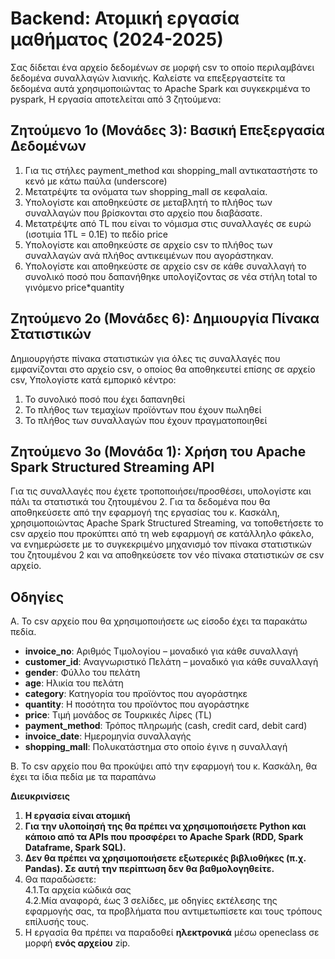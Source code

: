 # Backend: Ατομική εργασία μαθήματος (2024-2025)

Σας δίδεται ένα αρχείο δεδομένων σε μορφή csv το οποίο περιλαμβάνει δεδομένα συναλλαγών λιανικής. Καλείστε να επεξεργαστείτε τα δεδομένα αυτά χρησιμοποιώντας το Apache Spark και συγκεκριμένα το pyspark, Η εργασία αποτελείται από 3 ζητούμενα:

## **Ζητούμενο 1ο (Μονάδες 3): Βασική Επεξεργασία Δεδομένων**

1. Για τις στήλες payment_method και shopping_mall αντικαταστήστε το κενό με κάτω παύλα (underscore)   
2. Μετατρέψτε τα ονόματα των shopping_mall σε κεφαλαία.   
3. Υπολογίστε και αποθηκεύστε σε μεταβλητή το πλήθος των συναλλαγών που βρίσκονται στο αρχείο που διαβάσατε.   
4. Μετατρέψτε από TL που είναι το νόμισμα στις συναλλαγές σε ευρώ (ισοτιμία 1TL = 0.1Ε) το πεδίο price   
5. Υπολογίστε και αποθηκεύστε σε αρχείο csv το πλήθος των συναλλαγών ανά πλήθος αντικειμένων που αγοράστηκαν.   
6. Υπολογίστε και αποθηκεύστε σε αρχείο csv σε κάθε συναλλαγή το συνολικό ποσό που δαπανήθηκε υπολογίζοντας σε νέα στήλη total το γινόμενο price*quantity   

## **Ζητούμενο 2ο (Μονάδες 6): Δημιουργία Πίνακα Στατιστικών**

Δημιουργήστε πίνακα στατιστικών για όλες τις συναλλαγές που εμφανίζονται στο αρχείο csv, ο
οποίος θα αποθηκευτεί επίσης σε αρχείο csv, Υπολογίστε κατά εμπορικό κέντρο:

1. Το συνολικό ποσό που έχει δαπανηθεί   
2. Το πλήθος των τεμαχίων προϊόντων που έχουν πωληθεί   
3. Το πλήθος των συναλλαγών που έχουν πραγματοποιηθεί

## **Ζητούμενο 3ο (Μονάδα 1): Χρήση του Apache Spark Structured Streaming API**

Για τις συναλλαγές που έχετε τροποποιήσει/προσθέσει, υπολογίστε και πάλι τα στατιστικά του ζητουμένου 2. Για τα δεδομένα που θα αποθηκεύσετε από την εφαρμογή της εργασίας του κ. Κασκάλη, χρησιμοποιώντας Apache Spark Structured Streaming, να τοποθετήσετε το csv αρχείο που προκύπτει από τη web εφαρμογή σε κατάλληλο φάκελο, να ενημερώσετε με το συγκεκριμένο μηχανισμό τον πίνακα στατιστικών του ζητουμένου 2 και να αποθηκεύσετε τον νέο πίνακα στατιστικών σε csv αρχείο.

## **Οδηγίες**

Α. Το csv αρχείο που θα χρησιμοποιήσετε ως είσοδο έχει τα παρακάτω πεδία.

* **invoice_no**: Αριθμός Τιμολογίου – μοναδικό για κάθε συναλλαγή   
* **customer_id**: Αναγνωριστικό Πελάτη – μοναδικό για κάθε συναλλαγή   
* **gender**: Φύλλο του πελάτη   
* **age**: Ηλικία του πελάτη   
* **category**: Κατηγορία του προϊόντος που αγοράστηκε   
* **quantity**: Η ποσότητα του προϊόντος που αγοράστηκε   
* **price**: Τιμή μονάδος σε Τουρκικές Λίρες (TL)   
* **payment_method**: Τρόπος πληρωμής (cash, credit card, debit card)   
* **invoice_date**: Ημερομηνία συναλλαγής    
* **shopping_mall**: Πολυκατάστημα στο οποίο έγινε η συναλλαγή   


Β. Το csv αρχείο που θα προκύψει από την εφαρμογή του κ. Κασκάλη, θα έχει τα ίδια πεδία με τα παραπάνω

**Διευκρινίσεις**

1. **Η εργασία είναι ατομική**   
2. **Για την υλοποίησή της θα πρέπει να χρησιμοποιήσετε Python και κάποιο από τα APIs που προσφέρει το Apache Spark (RDD, Spark Dataframe, Spark SQL).**   
3. **Δεν θα πρέπει να χρησιμοποιήσετε εξωτερικές βιβλιοθήκες (π.χ. Pandas). Σε αυτή την περίπτωση δεν θα βαθμολογηθείτε.**   
4. Θα παραδώσετε:   
    4.1.Τα αρχεία κώδικά σας     
    4.2.Μία αναφορά, έως 3 σελίδες, με οδηγίες εκτέλεσης της εφαρμογής σας, τα προβλήματα που αντιμετωπίσετε και τους τρόπους επίλυσής τους.   
5. Η εργασία θα πρέπει να παραδοθεί **ηλεκτρονικά** μέσω openeclass σε μορφή **ενός αρχείου** zip.
